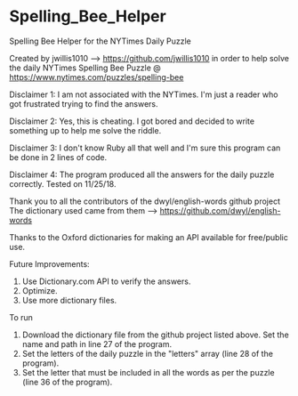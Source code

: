 # Spelling_Bee_Helper
Spelling Bee Helper for the NYTimes Daily Puzzle

Created by jwillis1010 --> https://github.com/jwillis1010
in order to help solve the daily NYTimes Spelling Bee Puzzle @ https://www.nytimes.com/puzzles/spelling-bee

Disclaimer 1: I am not associated with the NYTimes. I'm just a reader who got frustrated trying to find the answers.

Disclaimer 2: Yes, this is cheating. I got bored and decided to write something up to help me solve the riddle.

Disclaimer 3: I don't know Ruby all that well and I'm sure this program can be done in 2 lines of code.

Disclaimer 4: The program produced all the answers for the daily puzzle correctly. Tested on 11/25/18.

Thank you to all the contributors of the dwyl/english-words github project
The dictionary used came from them --> https://github.com/dwyl/english-words

Thanks to the Oxford dictionaries for making an API available for free/public use.

Future Improvements:
1. Use Dictionary.com API to verify the answers.
2. Optimize.
3. Use more dictionary files.

To run
1. Download the dictionary file from the github project listed above. Set the name and path in line 27 of the program.
2. Set the letters of the daily puzzle in the "letters" array (line 28 of the program).
3. Set the letter that must be included in all the words as per the puzzle (line 36 of the program).
